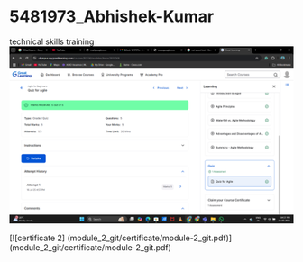 # 5481973_Abhishek-Kumar
technical skills training
[![Certificate 1](module_1_SDLC/module-1.png)](module_1_SDLC/module-1.png)



[![certificate 2] (module_2_git/certificate/module-2_git.pdf)] (module_2_git/certificate/module-2_git.pdf)
